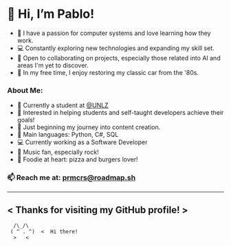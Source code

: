 # 👋 Hi, I’m Pablo!

- 🤖 I have a passion for computer systems and love learning how they work.
- 💻 Constantly exploring new technologies and expanding my skill set.
- 🤝 Open to collaborating on projects, especially those related into AI and areas I'm yet to discover.
- 🌟 In my free time, I enjoy restoring my classic car from the '80s.

### About Me:
- 🏫 Currently a student at [@UNLZ](https://www.unlz.edu.ar/)
- 👀 Interested in helping students and self-taught developers achieve their goals!
- 🌱 Just beginning my journey into content creation.
- 🌟 Main languages: Python, C#, SQL
- 💻 Currently working as a Software Developer
- 🎸 Music fan, especially rock!
- 🍕 Foodie at heart: pizza and burgers lover!

### 📫 Reach me at: prmcrs@roadmap.sh

 _________________________________________
< Thanks for visiting my GitHub profile! >
 ----------------------------------------- 
      /\_/\  
     ( ^ . ^)  <  Hi there!
      >   <  
